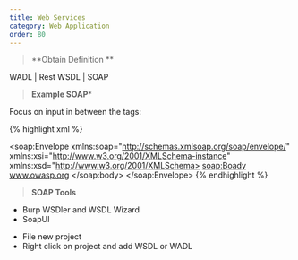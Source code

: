 ```yaml
---
title: Web Services
category: Web Application
order: 80
---
```


> **Obtain Definition **

WADL | Rest
WSDL | SOAP

> **Example SOAP***

Focus on input in between the tags:

{% highlight xml %}
<?xml version="1.0" encoding="utf-8?>
<soap:Envelope
xmlns:soap="http://schemas.xmlsoap.org/soap/envelope/"
xmlns:xsi="http://www.w3.org/2001/XMLSchema-instance"
xmlns:xsd="http://www.w3.org/2001/XMLSchema>
	<soap:Boady>
		<GetURLIP xmlns="http://example.com/webservices/">
		<EnterURL>www.owasp.org</EnterURL>
		</GetURLIP>
	</soap:body>
</soap:Envelope>
{% endhighlight %}


> **SOAP Tools**

* Burp WSDler and WSDL Wizard
* SoapUI 
- File new project
- Right click on project and add WSDL or WADL
